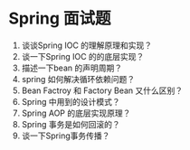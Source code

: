 # Spring 面试题



1. 谈谈Spring IOC 的理解原理和实现？
2. 谈一下Spring IOC 的的底层实现？
3. 描述一下bean 的声明周期？
4. spring 如何解决循环依赖问题？
5. Bean Factroy 和 Factory Bean 又什么区别？
6. Spring 中用到的设计模式？
7. Spring AOP 的底层实现原理？
8. Spring 事务是如何回滚的？
9. 谈一下Spring事务传播？

